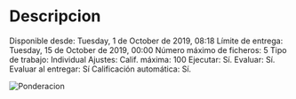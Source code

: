 # Descripcion

Disponible desde: Tuesday, 1 de October de 2019, 08:18
Límite de entrega: Tuesday, 15 de October de 2019, 00:00
Número máximo de ficheros: 5
Tipo de trabajo: Individual
Ajustes: Calif. máxima: 100
Ejecutar: Sí. Evaluar: Sí. Evaluar al entregar: Sí
Calificación automática: Sí.


![Ponderacion](/grades.png "adasd")